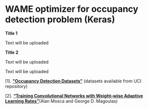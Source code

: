 # WAME optimizer for occupancy detection problem (Keras)
<p><b>Title 1</b></p> 
<p>Text will be uploaded</p>
<p><b>Title 2</b></p> 
<p>Text will be uploaded</p>
<p>Text will be uploaded</b>
<p>[1]. <a href="http://archive.ics.uci.edu/ml/datasets/Occupancy+Detection+"><b>"Occupancy Detection Datasets"</b></a> (datasets available from UCI repository)</b>
<p>[2]. <a href="https://www.elen.ucl.ac.be/Proceedings/esann/esannpdf/es2017-50.pdf"><b>“Training Convolutional Networks with Weight–wise Adaptive Learning Rates”</b></a>(Alan Mosca and George D. Magoulas)</b>
